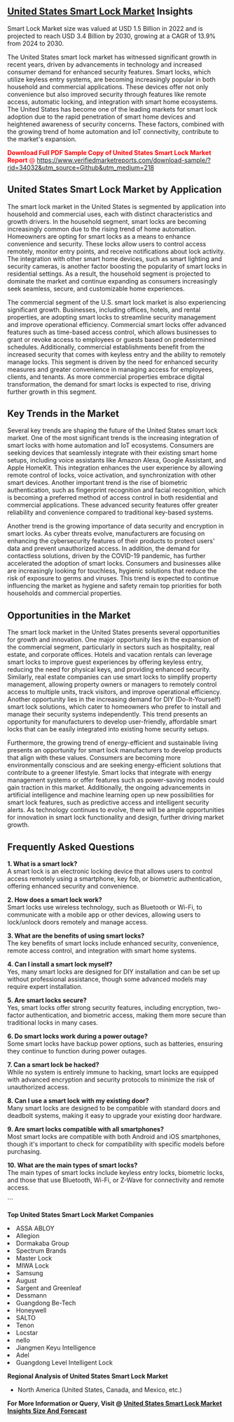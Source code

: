 <h2><a href="https://www.verifiedmarketreports.com/download-sample/?rid=34032&amp;utm_source=Github&amp;utm_medium=218" target="_blank">United States Smart Lock Market</a> Insights</h2><p>Smart Lock Market size was valued at USD 1.5 Billion in 2022 and is projected to reach USD 3.4 Billion by 2030, growing at a CAGR of 13.9% from 2024 to 2030.</p><p> <p>The United States smart lock market has witnessed significant growth in recent years, driven by advancements in technology and increased consumer demand for enhanced security features. Smart locks, which utilize keyless entry systems, are becoming increasingly popular in both household and commercial applications. These devices offer not only convenience but also improved security through features like remote access, automatic locking, and integration with smart home ecosystems. The United States has become one of the leading markets for smart lock adoption due to the rapid penetration of smart home devices and heightened awareness of security concerns. These factors, combined with the growing trend of home automation and IoT connectivity, contribute to the market's expansion.</p> <p><p><span class=""><span style="color: #ff0000;"><strong>Download Full PDF Sample Copy of United States Smart Lock Market Report</strong> @ </span><a href="https://www.verifiedmarketreports.com/download-sample/?rid=34032&amp;utm_source=Github&amp;utm_medium=218" target="_blank">https://www.verifiedmarketreports.com/download-sample/?rid=34032&amp;utm_source=Github&amp;utm_medium=218</a></span></p></p> <h2>United States Smart Lock Market by Application</h2> <p>The smart lock market in the United States is segmented by application into household and commercial uses, each with distinct characteristics and growth drivers. In the household segment, smart locks are becoming increasingly common due to the rising trend of home automation. Homeowners are opting for smart locks as a means to enhance convenience and security. These locks allow users to control access remotely, monitor entry points, and receive notifications about lock activity. The integration with other smart home devices, such as smart lighting and security cameras, is another factor boosting the popularity of smart locks in residential settings. As a result, the household segment is projected to dominate the market and continue expanding as consumers increasingly seek seamless, secure, and customizable home experiences. <p>The commercial segment of the U.S. smart lock market is also experiencing significant growth. Businesses, including offices, hotels, and rental properties, are adopting smart locks to streamline security management and improve operational efficiency. Commercial smart locks offer advanced features such as time-based access control, which allows businesses to grant or revoke access to employees or guests based on predetermined schedules. Additionally, commercial establishments benefit from the increased security that comes with keyless entry and the ability to remotely manage locks. This segment is driven by the need for enhanced security measures and greater convenience in managing access for employees, clients, and tenants. As more commercial properties embrace digital transformation, the demand for smart locks is expected to rise, driving further growth in this segment.</p> <h2>Key Trends in the Market</h2> <p>Several key trends are shaping the future of the United States smart lock market. One of the most significant trends is the increasing integration of smart locks with home automation and IoT ecosystems. Consumers are seeking devices that seamlessly integrate with their existing smart home setups, including voice assistants like Amazon Alexa, Google Assistant, and Apple HomeKit. This integration enhances the user experience by allowing remote control of locks, voice activation, and synchronization with other smart devices. Another important trend is the rise of biometric authentication, such as fingerprint recognition and facial recognition, which is becoming a preferred method of access control in both residential and commercial applications. These advanced security features offer greater reliability and convenience compared to traditional key-based systems. <p>Another trend is the growing importance of data security and encryption in smart locks. As cyber threats evolve, manufacturers are focusing on enhancing the cybersecurity features of their products to protect users' data and prevent unauthorized access. In addition, the demand for contactless solutions, driven by the COVID-19 pandemic, has further accelerated the adoption of smart locks. Consumers and businesses alike are increasingly looking for touchless, hygienic solutions that reduce the risk of exposure to germs and viruses. This trend is expected to continue influencing the market as hygiene and safety remain top priorities for both households and commercial properties.</p> <h2>Opportunities in the Market</h2> <p>The smart lock market in the United States presents several opportunities for growth and innovation. One major opportunity lies in the expansion of the commercial segment, particularly in sectors such as hospitality, real estate, and corporate offices. Hotels and vacation rentals can leverage smart locks to improve guest experiences by offering keyless entry, reducing the need for physical keys, and providing enhanced security. Similarly, real estate companies can use smart locks to simplify property management, allowing property owners or managers to remotely control access to multiple units, track visitors, and improve operational efficiency. Another opportunity lies in the increasing demand for DIY (Do-It-Yourself) smart lock solutions, which cater to homeowners who prefer to install and manage their security systems independently. This trend presents an opportunity for manufacturers to develop user-friendly, affordable smart locks that can be easily integrated into existing home security setups.</p> <p>Furthermore, the growing trend of energy-efficient and sustainable living presents an opportunity for smart lock manufacturers to develop products that align with these values. Consumers are becoming more environmentally conscious and are seeking energy-efficient solutions that contribute to a greener lifestyle. Smart locks that integrate with energy management systems or offer features such as power-saving modes could gain traction in this market. Additionally, the ongoing advancements in artificial intelligence and machine learning open up new possibilities for smart lock features, such as predictive access and intelligent security alerts. As technology continues to evolve, there will be ample opportunities for innovation in smart lock functionality and design, further driving market growth.</p> <h2>Frequently Asked Questions</h2> <p><b>1. What is a smart lock?</b><br> A smart lock is an electronic locking device that allows users to control access remotely using a smartphone, key fob, or biometric authentication, offering enhanced security and convenience.</p> <p><b>2. How does a smart lock work?</b><br> Smart locks use wireless technology, such as Bluetooth or Wi-Fi, to communicate with a mobile app or other devices, allowing users to lock/unlock doors remotely and manage access.</p> <p><b>3. What are the benefits of using smart locks?</b><br> The key benefits of smart locks include enhanced security, convenience, remote access control, and integration with smart home systems.</p> <p><b>4. Can I install a smart lock myself?</b><br> Yes, many smart locks are designed for DIY installation and can be set up without professional assistance, though some advanced models may require expert installation.</p> <p><b>5. Are smart locks secure?</b><br> Yes, smart locks offer strong security features, including encryption, two-factor authentication, and biometric access, making them more secure than traditional locks in many cases.</p> <p><b>6. Do smart locks work during a power outage?</b><br> Some smart locks have backup power options, such as batteries, ensuring they continue to function during power outages.</p> <p><b>7. Can a smart lock be hacked?</b><br> While no system is entirely immune to hacking, smart locks are equipped with advanced encryption and security protocols to minimize the risk of unauthorized access.</p> <p><b>8. Can I use a smart lock with my existing door?</b><br> Many smart locks are designed to be compatible with standard doors and deadbolt systems, making it easy to upgrade your existing door hardware.</p> <p><b>9. Are smart locks compatible with all smartphones?</b><br> Most smart locks are compatible with both Android and iOS smartphones, though it's important to check for compatibility with specific models before purchasing.</p> <p><b>10. What are the main types of smart locks?</b><br> The main types of smart locks include keyless entry locks, biometric locks, and those that use Bluetooth, Wi-Fi, or Z-Wave for connectivity and remote access.</p> ```</p><p><strong>Top United States Smart Lock Market Companies</strong></p><div data-test-id=""><p><li>ASSA ABLOY</li><li> Allegion</li><li> Dormakaba Group</li><li> Spectrum Brands</li><li> Master Lock</li><li> MIWA Lock</li><li> Samsung</li><li> August</li><li> Sargent and Greenleaf</li><li> Dessmann</li><li> Guangdong Be-Tech</li><li> Honeywell</li><li> SALTO</li><li> Tenon</li><li> Locstar</li><li> nello</li><li> Jiangmen Keyu Intelligence</li><li> Adel</li><li> Guangdong Level Intelligent Lock</li></p><div><strong>Regional Analysis of&nbsp;United States Smart Lock Market</strong></div><ul><li dir="ltr"><p dir="ltr">North America&nbsp;(United States, Canada, and Mexico, etc.)</p></li></ul><p><strong>For More Information or Query, Visit @&nbsp;</strong><strong><a href="https://www.verifiedmarketreports.com/product/global-smart-lock-market-size-and-forecast-to-2025/?utm_source=Github&amp;utm_medium=218" target="_blank">United States Smart Lock Market Insights Size And Forecast</a></strong></p></div>
